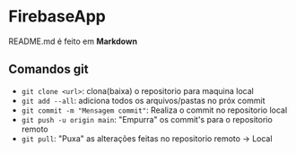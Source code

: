 # FirebaseApp
README.md é feito em **Markdown**

## Comandos git
- ``git clone <url>``: clona(baixa) o repositorio para maquina local
- ``git add --all``: adiciona todos os arquivos/pastas no próx commit
- ``git commit -m "Mensagem commit"``: Realiza o commit no repositorio local
- ``git push -u origin main``: "Empurra" os commit's para o repositorio remoto
- ``git pull``: "Puxa" as alterações feitas no repositorio remoto -> Local
